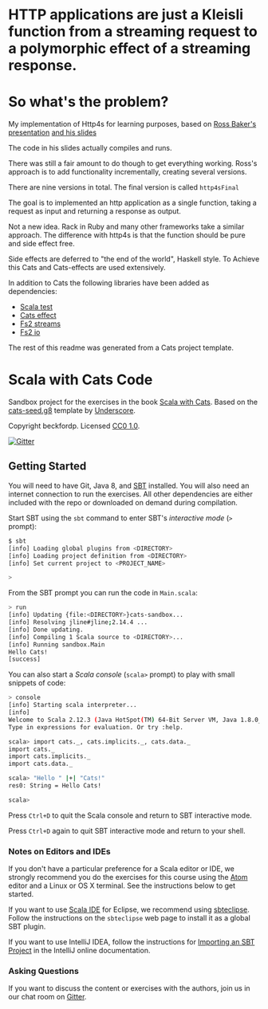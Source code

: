 # HTTP applications are just a Kleisli function from a streaming request to a polymorphic effect of a streaming response.
# So what's the problem?

My implementation of Http4s for learning purposes, based on [Ross Baker's presentation][presentation]
[and his slides][slides]

The code in his slides actually compiles and runs.

There was still a fair amount to do though to get everything working. Ross's approach 
is to add functionality incrementally, creating several versions.

There are nine versions in total. The final version is called `http4sFinal`

The goal is to implemented an http application as a single function, taking a request 
as input and returning a response as output.

Not a new idea. Rack in Ruby and many other frameworks take a similar approach. The
difference with http4s is that the function should be pure and side effect free.

Side effects are deferred to "the end of the world", Haskell style.
To Achieve this Cats and Cats-effects are used extensively. 

In addition to Cats the following libraries have been added as dependencies:

* [Scala test][test]
* [Cats effect][effects]
* [Fs2 streams][fs2]
* [Fs2 io][fs2.io]

The rest of this readme was generated from a Cats project template.

[presentation]:https://www.youtube.com/watch?v=urdtmx4h5LE&t=1629s
[slides]:https://rossabaker.github.io/boston-http4s/#2
[test]: http://www.scalatest.org/
[effects]:https://typelevel.org/cats-effect/
[fs2]:https://fs2.io/guide.html
[fs2.io]:https://fs2.io/io.html


# Scala with Cats Code

Sandbox project for the exercises in the book [Scala with Cats][book].
Based on the [cats-seed.g8][cats-seed] template by [Underscore][underscore].

Copyright beckfordp. Licensed [CC0 1.0][license].

[![Gitter](https://badges.gitter.im/Join%20Chat.svg)][gitter]

## Getting Started

You will need to have Git, Java 8, and [SBT][sbt] installed.
You will also need an internet connection to run the exercises.
All other dependencies are either included with the repo
or downloaded on demand during compilation.

Start SBT using the `sbt` command to enter SBT's *interactive mode*
(`>` prompt):

```bash
$ sbt
[info] Loading global plugins from <DIRECTORY>
[info] Loading project definition from <DIRECTORY>
[info] Set current project to <PROJECT_NAME>

>
```

From the SBT prompt you can run the code in `Main.scala`:

```bash
> run
[info] Updating {file:<DIRECTORY>}cats-sandbox...
[info] Resolving jline#jline;2.14.4 ...
[info] Done updating.
[info] Compiling 1 Scala source to <DIRECTORY>...
[info] Running sandbox.Main
Hello Cats!
[success]
```

You can also start a *Scala console* (`scala>` prompt)
to play with small snippets of code:

```bash
> console
[info] Starting scala interpreter...
[info]
Welcome to Scala 2.12.3 (Java HotSpot(TM) 64-Bit Server VM, Java 1.8.0_112).
Type in expressions for evaluation. Or try :help.

scala> import cats._, cats.implicits._, cats.data._
import cats._
import cats.implicits._
import cats.data._

scala> "Hello " |+| "Cats!"
res0: String = Hello Cats!

scala>
```

Press `Ctrl+D` to quit the Scala console
and return to SBT interactive mode.

Press `Ctrl+D` again to quit SBT interactive mode
and return to your shell.

### Notes on Editors and IDEs

If you don't have a particular preference for a Scala editor or IDE,
we strongly recommend you do the exercises for this course using
the [Atom][atom] editor and a Linux or OS X terminal.
See the instructions below to get started.

If you want to use [Scala IDE][scala-ide] for Eclipse,
we recommend using [sbteclipse][sbteclipse].
Follow the instructions on the `sbteclipse` web page
to install it as a global SBT plugin.

If you want to use IntelliJ IDEA,
follow the instructions for [Importing an SBT Project][intellij-setup]
in the IntelliJ online documentation.

### Asking Questions

If you want to discuss the content or exercises with the authors,
join us in our chat room on [Gitter][gitter].

[cats-seed]: https://github.com/underscoreio/cats-seed.g8
[underscore]: https://underscore.io
[book]: https://underscore.io/books/advanced-scala
[license]: https://creativecommons.org/publicdomain/zero/1.0/
[sbt]: http://scala-sbt.org
[gitter]: https://gitter.im/underscoreio/scala?utm_source=essential-scala-readme&utm_medium=badge&utm_campaign=essential-scala
[atom]: https://atom.io
[scala-ide]: http://scala-ide.org
[sbteclipse]: https://github.com/typesafehub/sbteclipse
[intellij-idea]: https://www.jetbrains.com/idea
[intellij-setup]: https://www.jetbrains.com/help/idea/2016.1/getting-started-with-sbt.html#import_project
